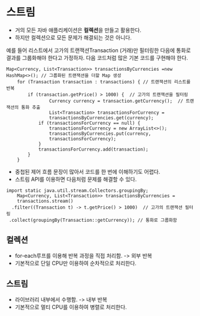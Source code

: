 # 스트림

- 거의 모든 자바 애플리케이션은 **컬렉션**을 만들고 활용한다.
- 하지만 컬렉션으로 모든 문제가 해결되는 것은 아니다.

예를 들어 리스트에서 고가의 트랜잭션Transaction (거래)만 필터링한 다음에 통화로 결과를 그룹화해야 한다고 가정하자. 다음 코드처럼 많은 기본 코드를 구현해야 한다.

```
Map<Currency, List<Transaction>> transactionsByCurrencies =new HashMap<>(); // 그룹화된 트랜잭션을 더할 Map 생성
    for (Transaction transaction : transactions) { // 트랜잭션의 리스트를 반복
        if (transaction.getPrice() > 1000) {  // 고가의 트랜잭션을 필터링
                Currency currency = transaction.getCurrency();  // 트랜잭션의 통화 추출
                List<Transaction> transactionsForCurrency =
                transactionsByCurrencies.get(currency);
            if (transactionsForCurrency == null) {
                transactionsForCurrency = new ArrayList<>();
                transactionsByCurrencies.put(currency,
                transactionsForCurrency);
            }
            transactionsForCurrency.add(transaction);
        }
    }
```

- 중첩된 제어 흐름 문장이 많아서 코드를 한 번에 이해하기도 어렵다.
- 스트림 API를 이용하면 다음처럼 문제를 해결할 수 있다.

```
import static java.util.stream.Collectors.groupingBy;
    Map<Currency, List<Transaction>> transactionsByCurrencies = 
    transactions.stream()
  .filter((Transaction t) -> t.getPrice() > 1000)  // 고가의 트랜잭션 필터링
 .collect(groupingBy(Transaction::getCurrency)); // 통화로 그룹화함
```

## 컬렉션
- for-each루프를 이용해 반복 과정을 직접 처리함. -> 외부 반복
- 기본적으로 단일 CPU만 이용하여 순차적으로 처리한다.
 

## 스트림
- 라이브러리 내부에서 수행함. -> 내부 반복
- 기본적으로 멀티 CPU를 이용하여 병렬로 처리한다.